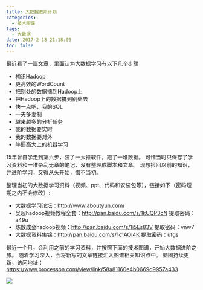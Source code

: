 ```yaml
---
title: 大数据进阶计划
categories:
  - 技术图谱
tags:
  - 大数据
date: 2017-2-18 21:18:00
toc: false
---
```


最近看了一篇文章，里面认为大数据学习有以下几个步骤
- 初识Hadoop
- 更高效的WordCount
- 把别处的数据搞到Hadoop上
- 把Hadoop上的数据搞到别处去
- 快一点吧，我的SQL
- 一夫多妻制
- 越来越多的分析任务
- 我的数据要实时
- 我的数据要对外
- 牛逼高大上的机器学习

15年曾自学走到第六步，装了一大推软件，跑了一堆数据。
可惜当时只保存了学习资料和一堆杂乱无章的笔记，没有整理成脚本和文章。
现想捡回以前的知识，并进阶学习，又得从头开始，悔不当初。

整理当初的大数据学习资料（视频、ppt、代码和安装包等），链接如下（密码短期之内不会修改）:
- 大数据学习论坛：http://www.aboutyun.com/
- 吴超hadoop视频教程全套：http://pan.baidu.com/s/1kUQP3cN 提取密码：a49u
- 炼数成金hadoop视频：http://pan.baidu.com/s/1i5Es83V 提取密码：vnw7
- 大数据资料集锦：http://pan.baidu.com/s/1c1AOI4K 提取密码：ufgs

最近一个月，会利用之前的学习资料，并按照下面的技术图谱，开始大数据进阶之旅。
随着学习深入，会将新写的文章链接汇入图谱相关知识点中。
脑图持续更新，访问地址：https://www.processon.com/view/link/58a81160e4b0669d9957a433

<!-- more -->

![](http://7xvfir.com1.z0.glb.clouddn.com/%E5%A4%A7%E6%95%B0%E6%8D%AE%E8%BF%9B%E9%98%B6%E8%AE%A1%E5%88%92/%E5%A4%A7%E6%95%B0%E6%8D%AE%E5%AD%A6%E4%B9%A0%E8%AE%A1%E5%88%92.png)
